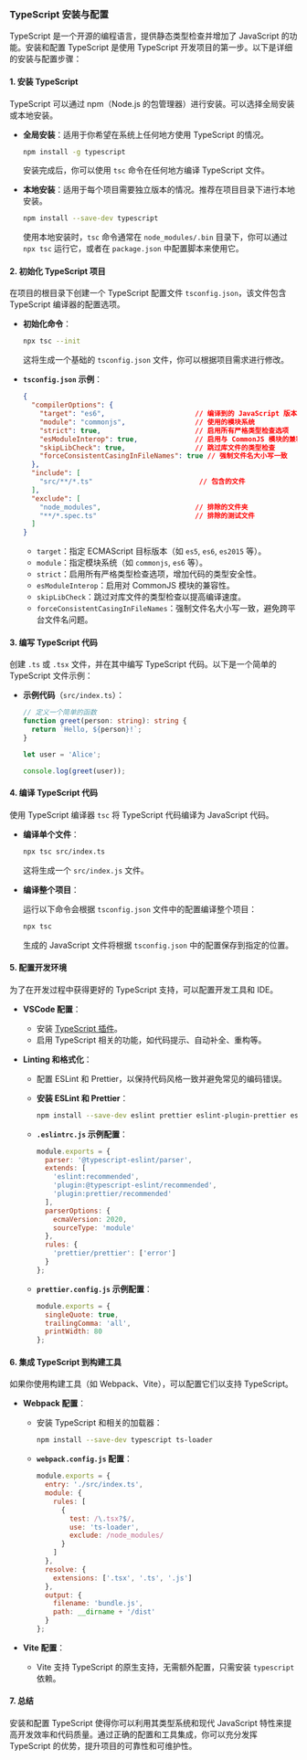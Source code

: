 ### TypeScript 安装与配置

TypeScript 是一个开源的编程语言，提供静态类型检查并增加了 JavaScript 的功能。安装和配置 TypeScript 是使用 TypeScript 开发项目的第一步。以下是详细的安装与配置步骤：

#### 1. **安装 TypeScript**

TypeScript 可以通过 npm（Node.js 的包管理器）进行安装。可以选择全局安装或本地安装。

- **全局安装**：适用于你希望在系统上任何地方使用 TypeScript 的情况。

  ```bash
  npm install -g typescript
  ```

  安装完成后，你可以使用 `tsc` 命令在任何地方编译 TypeScript 文件。

- **本地安装**：适用于每个项目需要独立版本的情况。推荐在项目目录下进行本地安装。

  ```bash
  npm install --save-dev typescript
  ```

  使用本地安装时，`tsc` 命令通常在 `node_modules/.bin` 目录下，你可以通过 `npx tsc` 运行它，或者在 `package.json` 中配置脚本来使用它。

#### 2. **初始化 TypeScript 项目**

在项目的根目录下创建一个 TypeScript 配置文件 `tsconfig.json`，该文件包含 TypeScript 编译器的配置选项。

- **初始化命令**：

  ```bash
  npx tsc --init
  ```

  这将生成一个基础的 `tsconfig.json` 文件，你可以根据项目需求进行修改。

- **`tsconfig.json` 示例**：

  ```json
  {
    "compilerOptions": {
      "target": "es6",                      // 编译到的 JavaScript 版本
      "module": "commonjs",                 // 使用的模块系统
      "strict": true,                       // 启用所有严格类型检查选项
      "esModuleInterop": true,              // 启用与 CommonJS 模块的兼容性
      "skipLibCheck": true,                 // 跳过库文件的类型检查
      "forceConsistentCasingInFileNames": true // 强制文件名大小写一致
    },
    "include": [
      "src/**/*.ts"                          // 包含的文件
    ],
    "exclude": [
      "node_modules",                       // 排除的文件夹
      "**/*.spec.ts"                        // 排除的测试文件
    ]
  }
  ```

  - `target`：指定 ECMAScript 目标版本（如 `es5`, `es6`, `es2015` 等）。
  - `module`：指定模块系统（如 `commonjs`, `es6` 等）。
  - `strict`：启用所有严格类型检查选项，增加代码的类型安全性。
  - `esModuleInterop`：启用对 CommonJS 模块的兼容性。
  - `skipLibCheck`：跳过对库文件的类型检查以提高编译速度。
  - `forceConsistentCasingInFileNames`：强制文件名大小写一致，避免跨平台文件名问题。

#### 3. **编写 TypeScript 代码**

创建 `.ts` 或 `.tsx` 文件，并在其中编写 TypeScript 代码。以下是一个简单的 TypeScript 文件示例：

- **示例代码**（`src/index.ts`）：

  ```typescript
  // 定义一个简单的函数
  function greet(person: string): string {
    return `Hello, ${person}!`;
  }

  let user = 'Alice';

  console.log(greet(user));
  ```

#### 4. **编译 TypeScript 代码**

使用 TypeScript 编译器 `tsc` 将 TypeScript 代码编译为 JavaScript 代码。

- **编译单个文件**：

  ```bash
  npx tsc src/index.ts
  ```

  这将生成一个 `src/index.js` 文件。

- **编译整个项目**：

  运行以下命令会根据 `tsconfig.json` 文件中的配置编译整个项目：

  ```bash
  npx tsc
  ```

  生成的 JavaScript 文件将根据 `tsconfig.json` 中的配置保存到指定的位置。

#### 5. **配置开发环境**

为了在开发过程中获得更好的 TypeScript 支持，可以配置开发工具和 IDE。

- **VSCode 配置**：
  - 安装 [TypeScript 插件](https://marketplace.visualstudio.com/items?itemName=ms-vscode.vscode-typescript-next)。
  - 启用 TypeScript 相关的功能，如代码提示、自动补全、重构等。

- **Linting 和格式化**：
  - 配置 ESLint 和 Prettier，以保持代码风格一致并避免常见的编码错误。

  - **安装 ESLint 和 Prettier**：

    ```bash
    npm install --save-dev eslint prettier eslint-plugin-prettier eslint-config-prettier
    ```

  - **`.eslintrc.js` 示例配置**：

    ```javascript
    module.exports = {
      parser: '@typescript-eslint/parser',
      extends: [
        'eslint:recommended',
        'plugin:@typescript-eslint/recommended',
        'plugin:prettier/recommended'
      ],
      parserOptions: {
        ecmaVersion: 2020,
        sourceType: 'module'
      },
      rules: {
        'prettier/prettier': ['error']
      }
    };
    ```

  - **`prettier.config.js` 示例配置**：

    ```javascript
    module.exports = {
      singleQuote: true,
      trailingComma: 'all',
      printWidth: 80
    };
    ```

#### 6. **集成 TypeScript 到构建工具**

如果你使用构建工具（如 Webpack、Vite），可以配置它们以支持 TypeScript。

- **Webpack 配置**：
  - 安装 TypeScript 和相关的加载器：

    ```bash
    npm install --save-dev typescript ts-loader
    ```

  - **`webpack.config.js` 配置**：

    ```javascript
    module.exports = {
      entry: './src/index.ts',
      module: {
        rules: [
          {
            test: /\.tsx?$/,
            use: 'ts-loader',
            exclude: /node_modules/
          }
        ]
      },
      resolve: {
        extensions: ['.tsx', '.ts', '.js']
      },
      output: {
        filename: 'bundle.js',
        path: __dirname + '/dist'
      }
    };
    ```

- **Vite 配置**：
  - Vite 支持 TypeScript 的原生支持，无需额外配置，只需安装 `typescript` 依赖。

#### 7. **总结**

安装和配置 TypeScript 使得你可以利用其类型系统和现代 JavaScript 特性来提高开发效率和代码质量。通过正确的配置和工具集成，你可以充分发挥 TypeScript 的优势，提升项目的可靠性和可维护性。